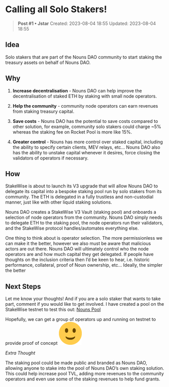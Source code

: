 # Calling all Solo Stakers!

<!-- ✦✦✦ POST START ✦✦✦ -->

> **Post #1 • Jstar**
> Created: 2023-08-04 18:55
> Updated: 2023-08-04 18:55

## Idea

Solo stakers that are part of the Nouns DAO community to start staking the treasury assets on behalf of Nouns DAO.

## Why

  1. **Increase decentralisation** \- Nouns DAO can help improve the decentralisation of staked ETH by staking with small node operators.

  2. **Help the community** \- community node operators can earn revenues from staking treasury capital.

  3. **Save costs** \- Nouns DAO has the potential to save costs compared to other solution, for example, community solo stakers could charge ~5% whereas the staking fee on Rocket Pool is more like 15%.

  4. **Greater control** \- Nouns has more control over staked capital, including the ability to specify certain clients, MEV relays, etc… Nouns DAO also has the ability to unstake capital whenever it desires, force closing the validators of operators if necessary.




## How

StakeWise is about to launch its V3 upgrade that will allow Nouns DAO to delegate its capital into a bespoke staking pool run by solo stakers from its community. The ETH is delegated in a fully trustless and non-custodial manner, just like with other liquid staking solutions.

Nouns DAO creates a StakeWise V3 Vault (staking pool) and onboards a selection of node operators from the community. Nouns DAO simply needs to delegate ETH to the staking pool, the node operators run their validators, and the StakeWise protocol handles/automates everything else.

One thing to think about is operator selection. The more permissionless we can make it the better, however we also must be aware that malicious actors are out there. Nouns DAO will ultimately control who the node operators are and how much capital they get delegated. If people have thoughts on the inclusion criteria then I’d be keen to hear, i.e. historic performance, collateral, proof of Noun ownership, etc… Ideally, the simpler the better

## Next Steps

Let me know your thoughts! And if you are a solo staker that wants to take part, comment if you would like to get involved. I have created a pool on the StakeWise testnet to test this out: [Nouns Pool](https://pacific.stakewise.io/vault/0x33e31a34282d0a6d8331b9094a850ec4811720bb)

Hopefully, we can get a group of operators up and running on testnet to provide proof of concept ![:slight_smile:](../../assets/images/4942/slight_smile.png)

_Extra Thought_

The staking pool could be made public and branded as Nouns DAO, allowing anyone to stake into the pool of Nouns DAO’s own staking solution. This could help increase pool TVL, adding more revenues to the community operators and even use some of the staking revenues to help fund grants.

<!-- ✦✦✦ POST END ✦✦✦ -->

